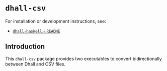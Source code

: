 # `dhall-csv`

For installation or development instructions, see:

* [`dhall-haskell` - `README`](https://github.com/dhall-lang/dhall-haskell/blob/master/README.md)

## Introduction

This `dhall-csv` package provides two executables to convert bidirectionally 
between Dhall and CSV files.  
